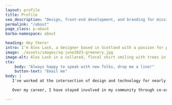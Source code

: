 ```yaml
---
layout: profile
title: Profile
seo_description: "Design, front-end development, and branding for mission-driven organizations."
permalink: "/about"
page_class: p-about
barba-namespace: about

heading: Hey there!
intro: I’m Alex Lash, a designer based in Scotland with a passion for people and tech.
image: ./assets/images/sq-june2023-greenery.jpg
image-alt: Alex Lash in a collared, floral shirt smiling with trees in the background.
cta: 
    body: "Always happy to speak with new folks, drop me a line!"
    button-text: "Email me"
body: |
   I've worked at the intersection of design and technology for nearly a decade. Over that time, I have had the opportunity to work across different business sectors alongside some of the most accomplished professionals in the industry. My work has focused around designing distinct brand identities, inclusive and engaging digital experiences, and unique sales and marketing collateral. Guiding and mentoring teams, both formally and informally, has also been one of the most fulfilling aspects of my career.

   Over my career, I have stayed involved in my community through co-organizing and co-teaching affordable tech classes, teaching an Interactive course at my alma mater, participating in hackathon events, and supporting local non-profit organizations with pro bono work. I've worked for a diverse array of clients and industries united by a common purpose: unique, beautiful and impactful tech that prioritizes inclusivity and upholds a human-centered approach.

---
```

